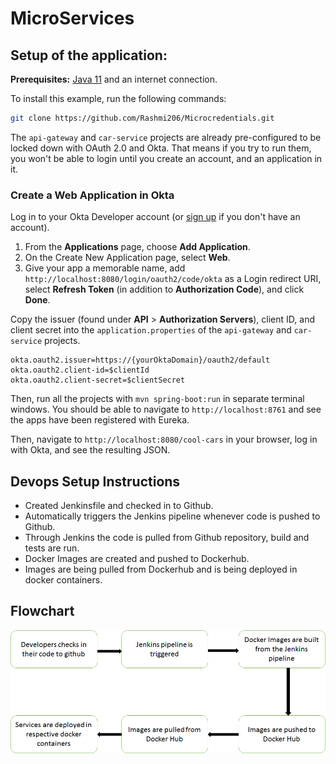 # MicroServices

## Setup of the application:

**Prerequisites:** [Java 11](https://sdkman.io/sdks#java) and an internet connection.

To install this example, run the following commands:

```bash
git clone https://github.com/Rashmi206/Microcredentials.git
```

The `api-gateway` and `car-service` projects are already pre-configured to be locked down with OAuth 2.0 and Okta. That means if you try to run them, you won't be able to login until you create an account, and an application in it.

### Create a Web Application in Okta

Log in to your Okta Developer account (or [sign up](https://developer.okta.com/signup/) if you don't have an account).

1. From the **Applications** page, choose **Add Application**.
2. On the Create New Application page, select **Web**.
3. Give your app a memorable name, add `http://localhost:8080/login/oauth2/code/okta` as a Login redirect URI, select **Refresh Token** (in addition to **Authorization Code**), and click **Done**.

Copy the issuer (found under **API** > **Authorization Servers**), client ID, and client secret into the `application.properties` of the `api-gateway` and `car-service` projects.

```properties
okta.oauth2.issuer=https://{yourOktaDomain}/oauth2/default
okta.oauth2.client-id=$clientId
okta.oauth2.client-secret=$clientSecret
```

Then, run all the projects with `mvn spring-boot:run` in separate terminal windows. You should be able to navigate to `http://localhost:8761` and see the apps have been registered with Eureka.

Then, navigate to `http://localhost:8080/cool-cars` in your browser, log in with Okta, and see the resulting JSON.

## Devops Setup Instructions

- Created Jenkinsfile and checked in to Github.
- Automatically triggers the Jenkins pipeline whenever code is pushed to Github.
- Through Jenkins the code is pulled from Github repository, build and tests are run.
- Docker Images are created and pushed to Dockerhub.
- Images are being pulled from Dockerhub and is being deployed in docker containers.

## Flowchart
![alt text](Flowchart.png?raw=true)